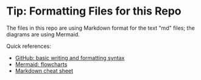 # Tip: Formatting Files for this Repo

The files in this repo are using Markdown format for the text "md" files; the diagrams are using Mermaid.

Quick references:

* [GitHub: basic writing and formatting syntax](https://docs.github.com/en/get-started/writing-on-github/getting-started-with-writing-and-formatting-on-github/basic-writing-and-formatting-syntax)
* [Mermaid: flowcharts](https://docs.mermaidchart.com/mermaid-oss/syntax/flowchart.html)
* [Markdown cheat sheet](https://www.markdownguide.org/cheat-sheet/)
